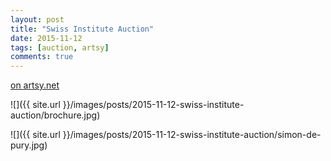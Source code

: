 ```yaml
---
layout: post
title: "Swiss Institute Auction"
date: 2015-11-12
tags: [auction, artsy]
comments: true
---
```

[on artsy.net](https://www.artsy.net/auction/swiss-institute-benefit-live-auction-2015)

![]({{ site.url }}/images/posts/2015-11-12-swiss-institute-auction/brochure.jpg)

![]({{ site.url }}/images/posts/2015-11-12-swiss-institute-auction/simon-de-pury.jpg)

